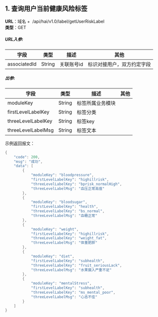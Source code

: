 <a name="WrQCS"></a>
## 1. 查询用户当前健康风险标签
**URL**：域名 +  /api/hai/v1.0/label/getUserRiskLabel<br />**类型**：GET
<a name="UaupU"></a>
##### URL入参:
| **字段** | **类型** | **描述** | **其他** |
| --- | --- | --- | --- |
| associatedId | String | 关联账号id | 标识对接用户，双方约定字段 |

<a name="WDw9F"></a>
##### 出参:
| **字段** | **类型** | **描述** | **其他** |
| --- | --- | --- | --- |
| moduleKey | String | 标签所属业务模块 |  |
| firstLevelLabelKey | String | 标签分类 |  |
| threeLevelLabelKey | String | 标签key |  |
| threeLevelLabelMsg | String | 标签文本 |  |

示例返回报文：
```java
{
    "code": 200,
    "msg": "成功",
    "data": [
        {
            "moduleKey": "bloodpressure",
            "firstLevelLabelKey": "highillrisk",
            "threeLevelLabelKey": "bprisk_normalHigh",
            "threeLevelLabelMsg": "血压正常高值"
        },
        {
            "moduleKey": "bloodsugar",
            "firstLevelLabelKey": "health",
            "threeLevelLabelKey": "bs_normal",
            "threeLevelLabelMsg": "血糖正常"
        },
        {
            "moduleKey": "weight",
            "firstLevelLabelKey": "highillrisk",
            "threeLevelLabelKey": "weight_fat",
            "threeLevelLabelMsg": "体重肥胖"
        },
        {
            "moduleKey": "diet",
            "firstLevelLabelKey": "subhealth",
            "threeLevelLabelKey": "fruit_seriousLack",
            "threeLevelLabelMsg": "水果摄入严重不足"
        },
        {
            "moduleKey": "mentalStress",
            "firstLevelLabelKey": "subhealth",
            "threeLevelLabelKey": "ms_mental_poor",
            "threeLevelLabelMsg": "心态不佳"
        }
    ]
}
```

